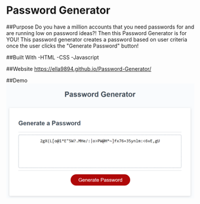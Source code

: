 # Password Generator
##Purpose
Do you have a million accounts that you need passwords for and are running low on password ideas?! Then this Password Generator is for YOU! This password generator creates a password based on user criteria once the user clicks the "Generate Password" button!

##Built With
-HTML
-CSS
-Javascript

##Website
https://ella9894.github.io/Password-Generator/

##Demo
![Password Generator Screenshot](/assets/images/PassWordGEn.JPG)